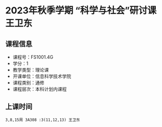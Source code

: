 # 2023年秋季学期 “科学与社会”研讨课 王卫东






## 课程信息

- 课程号：FS1001.4G
- 学分：1
- 教学类型：理论课
- 开课单位：信息科学技术学院
- 课程类别：通修
- 课程层次：本科计划内课程

## 上课时间

```
3,8,15周 3A308 :3(11,12,13) 王卫东
```

